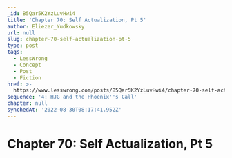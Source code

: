 ```yaml
---
_id: B5Qar5K2YzLuvHwi4
title: 'Chapter 70: Self Actualization, Pt 5'
author: Eliezer_Yudkowsky
url: null
slug: chapter-70-self-actualization-pt-5
type: post
tags:
  - LessWrong
  - Concept
  - Post
  - Fiction
href: >-
  https://www.lesswrong.com/posts/B5Qar5K2YzLuvHwi4/chapter-70-self-actualization-pt-5
sequence: '4: HJG and the Phoenix''s Call'
chapter: null
synchedAt: '2022-08-30T08:17:41.952Z'
---
```

# Chapter 70: Self Actualization, Pt 5

